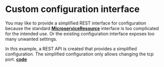 # Custom configuration interface

You may like to provide a simplified REST interface for configuration because the standard [**MicroserviceResource**](https://github.com/factoryfx/factoryfx/blob/master/microserviceRestServer/src/main/java/io/github/factoryfx/microservice/rest/MicroserviceResource.java) interface is too complicated for the intended use. 
Or the existing configuration interface exposes too many unwanted settings.  

In this example, a REST API is created that provides a simplified configuration.
The simplified configuration only allows changing the tcp port.
[**code**](https://github.com/factoryfx/factoryfx/tree/master/docu/src/main/java/io/github/factoryfx/docu/customconfig)